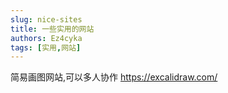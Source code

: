 ```yaml
---
slug: nice-sites
title: 一些实用的网站
authors: Ez4cyka
tags: [实用,网站]
---
```


简易画图网站,可以多人协作
https://excalidraw.com/